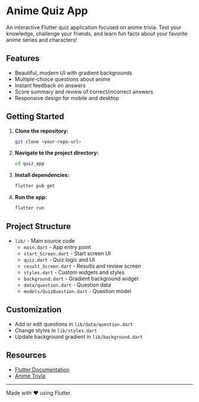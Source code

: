 
# Anime Quiz App

An interactive Flutter quiz application focused on anime trivia. Test your knowledge, challenge your friends, and learn fun facts about your favorite anime series and characters!

## Features

- Beautiful, modern UI with gradient backgrounds
- Multiple-choice questions about anime
- Instant feedback on answers
- Score summary and review of correct/incorrect answers
- Responsive design for mobile and desktop

## Getting Started

1. **Clone the repository:**
   ```sh
   git clone <your-repo-url>
   ```
2. **Navigate to the project directory:**
   ```sh
   cd quiz_app
   ```
3. **Install dependencies:**
   ```sh
   flutter pub get
   ```
4. **Run the app:**
   ```sh
   flutter run
   ```

## Project Structure

- `lib/` - Main source code
  - `main.dart` - App entry point
  - `start_Screen.dart` - Start screen UI
  - `quiz.dart` - Quiz logic and UI
  - `result_Screen.dart` - Results and review screen
  - `styles.dart` - Custom widgets and styles
  - `background.dart` - Gradient background widget
  - `data/question.dart` - Question data
  - `models/QuizQuestion.dart` - Question model

## Customization

- Add or edit questions in `lib/data/question.dart`
- Change styles in `lib/styles.dart`
- Update background gradient in `lib/background.dart`

## Resources

- [Flutter Documentation](https://docs.flutter.dev/)
- [Anime Trivia](https://myanimelist.net/)

---

Made with ❤️ using Flutter.

